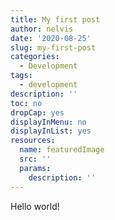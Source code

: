 ```yaml
---
title: My first post
author: nelvis
date: '2020-08-25'
slug: my-first-post
categories:
  - Development
tags:
  - development
description: ''
toc: no
dropCap: yes
displayInMenu: no
displayInList: yes
resources:
  name: featuredImage
  src: ''
  params:
    description: ''
---
```


Hello world!
